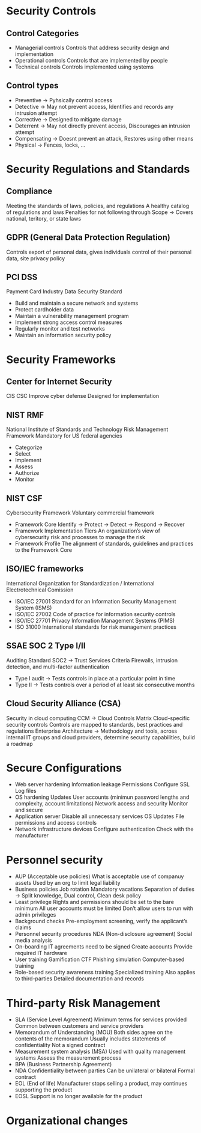 # Security Controls

## Control Categories
- Managerial controls
	Controls that address security design and implementation
- Operational controls
	Controls that are implemented by people
- Technical controls
	Controls implemented using systems


## Control types
- Preventive → Pyhsically control access
- Detective → May not prevent access, Identifies and records any intrusion attempt
- Corrective → Designed to mitigate damage
- Deterrent → May not directly prevent access, Discourages an intrusion attempt
- Compensating → Doesnt prevent an attack, Restores using other means
- Physical → Fences, locks, …

# Security Regulations and Standards
## Compliance
Meeting the standards of laws, policies, and regulations
A healthy catalog of regulations and laws
Penalties for not following through
Scope → Covers national, teritory, or state laws

## GDPR (General Data Protection Regulation)
Controls export of personal data, gives individuals control of their personal data, site privacy policy

## PCI DSS
Payment Card Industry Data Security Standard
- Build and maintain a secure network and systems
- Protect cardholder data
- Maintain a vulnerability management program
- Implement strong access control measures
- Regularly monitor and test networks
- Maintain an information security policy

# Security Frameworks
## Center for Internet Security
CIS CSC
Improve cyber defense
Designed for implementation

## NIST RMF
National Institute of Standards and Technology Risk Management Framework
Mandatory for US federal agencies
- Categorize
- Select
- Implement
- Assess
- Authorize
- Monitor
## NIST CSF
Cybersecurity Framework
Voluntary commercial framework
- Framework Core
	Identify → Protect → Detect → Respond → Recover
- Framework Implementation Tiers
	An organization’s view of cybersecurity risk and processes to manage the risk
- Framework Profile
	The alignment of standards, guidelines and practices to the Framework Core

## ISO/IEC frameworks
International Organization for Standardization / International Electrotechnical Comission
- ISO/IEC 27001
	Standard for an Information Security Management System (ISMS)
- ISO/IEC 27002
	Code of practice for information security controls
- ISO/IEC 27701
	Privacy Information Management Systems (PIMS)
- ISO 31000
	International standards for risk management practices

## SSAE SOC 2 Type I/II
Auditing Standard
SOC2 → Trust Services Criteria
	Firewalls, intrusion detection, and multi-factor authentication
- Type I audit → Tests controls in place at a particular point in time
- Type II → Tests controls over a period of at least six consecutive months

## Cloud Security Alliance (CSA)
Security in cloud computing
CCM → Cloud Controls Matrix
	Cloud-specific security controls
	Controls are mapped to standards, best practices and regulations
	Enterprise Architecture → Methodology and tools, across internal IT groups and cloud providers, determine security capabilities, build a roadmap

# Secure Configurations
- Web server hardening
	Information leakage
	Permissions
	Configure SSL
	Log files
- OS hardening
	Updates
	User accounts (minimun password lengths and complexity, account limitations)
	Network access and security
	Monitor and secure
- Application server
	Disable all unnecessary services
	OS Updates
	File permissions and access controls
- Network infrastructure devices
	Configure authentication
	Check with the manufacturer

# Personnel security
- AUP (Acceptable use policies)
	What is acceptable use of companuy assets
	Used by an org to limit legal liability
- Business policies
	Job rotation
	Mandatory vacations
	Separation of duties → Split knowledge, Dual control, Clean desk policy
- Least privilege
	Rights and permissions should be set to the bare minimum
	All user accounts must be limited
	Don’t allow users to run with admin privileges
- Background checks
	Pre-employment screening, verify the applicant’s claims
- Personnel security procedures
	NDA (Non-disclosure agreement)
	Social media analysis
- On-boarding
	IT agreements need to be signed
	Create accounts
	Provide required IT hardware
- User training
	Gamification
	CTF
	Phishing simulation
	Computer-based training
- Role-based security awareness training
	Specialized training
	Also applies to third-parties
	Detailed documentation and records

# Third-party Risk Management
- SLA (Service Level Agreement)
	Minimum terms for services provided
	Common between customers and service providers
- Memorandum of Understanding (MOU)
	Both sides agree on the contents of the memorandum
	Usually includes statements of confidentiality
	Not a signed contract
- Measurement system analysis (MSA)
	Used with quality management systems
	Assess the measurement process
- BPA (Business Partnership Agreement)
- NDA
	Confidentiality between parties
	Can be unilateral or bilateral
	Formal contract
- EOL (End of life)
	Manufacturer stops selling a product, may continues supporting the product
- EOSL 
	Support is no longer available for the product


# Organizational changes

